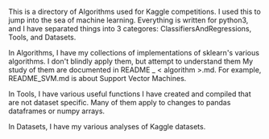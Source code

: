 This is a directory of Algorithms used for Kaggle competitions. I used this to jump into the sea of machine learning. 
Everything is written for python3, and I have separated things into 3 categores: ClassifiersAndRegressions, Tools, and Datasets.

In Algorithms, I have my collections of implementations of sklearn's various algorithms. I don't blindly apply them, but attempt to understand them
My study of them are documented in README _ < algorithm >.md. For example, README_SVM.md is about Support Vector Machines.

In Tools, I have various useful functions I have created and compiled that are not dataset specific. Many of them apply to changes to pandas dataframes or numpy arrays.

In Datasets, I have my various analyses of Kaggle datasets.
